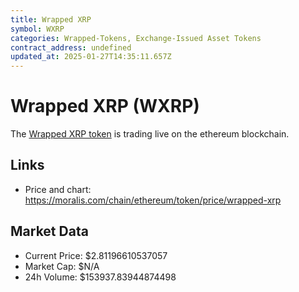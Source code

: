 ```yaml
---
title: Wrapped XRP
symbol: WXRP
categories: Wrapped-Tokens, Exchange-Issued Asset Tokens
contract_address: undefined
updated_at: 2025-01-27T14:35:11.657Z
---
```


# Wrapped XRP (WXRP)
The [Wrapped XRP token](https://moralis.com/chain/ethereum/token/price/wrapped-xrp) is trading live on the ethereum blockchain.

## Links
- Price and chart: https://moralis.com/chain/ethereum/token/price/wrapped-xrp

## Market Data
- Current Price: $2.81196610537057
- Market Cap: $N/A
- 24h Volume: $153937.83944874498
